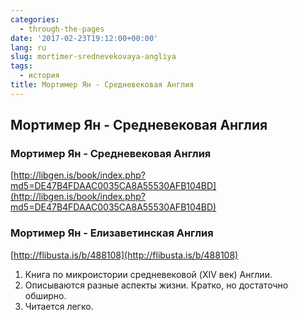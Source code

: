 ```yaml
---
categories:
  - through-the-pages
date: '2017-02-23T19:12:00+00:00'
lang: ru
slug: mortimer-srednevekovaya-angliya
tags:
  - история
title: Мортимер Ян - Средневековая Англия
---
```



## Мортимер Ян - Средневековая Англия

### Мортимер Ян - Средневековая Англия

[http://libgen.is/book/index.php?md5=DE47B4FDAAC0035CA8A55530AFB104BD](http://libgen.is/book/index.php?md5=DE47B4FDAAC0035CA8A55530AFB104BD)  

### Мортимер Ян - Елизаветинская Англия

[http://flibusta.is/b/488108](http://flibusta.is/b/488108)  

1.  Книга по микроистории средневековой (XIV век) Англии.
2.  Описываются разные аспекты жизни. Кратко, но достаточно обширно.
3.  Читается легко.
